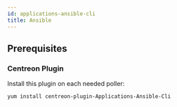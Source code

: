 ```yaml
---
id: applications-ansible-cli
title: Ansible
---
```


## Prerequisites

### Centreon Plugin

Install this plugin on each needed poller:

``` shell
yum install centreon-plugin-Applications-Ansible-Cli
```
